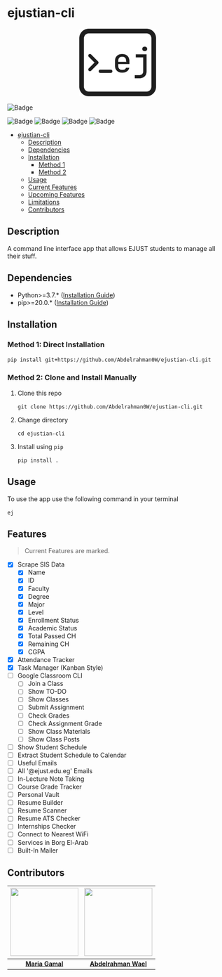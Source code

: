 # ejustian-cli

<p align="center">
    <img src="./assets/logo.svg" width="35%">
</p>

![Badge](https://img.shields.io/badge/Python-3776AB?style=for-the-badge&logo=python&logoColor=white)

![Badge](https://img.shields.io/github/repo-size/Abdelrahman0W/ejustian-cli?style=for-the-badge)
![Badge](https://img.shields.io/github/last-commit/Abdelrahman0W/ejustian-cli?style=for-the-badge)
![Badge](https://img.shields.io/github/contributors/Abdelrahman0W/ejustian-cli?style=for-the-badge)
![Badge](https://img.shields.io/github/all-contributors/Abdelrahman0W/ejustian-cli?style=for-the-badge)

- [ejustian-cli](#ejustian-cli)
  - [Description](#description)
  - [Dependencies](#dependencies)
  - [Installation](#installation)
    - [Method 1](#method-1-direct-installation)
    - [Method 2](#method-2-clone-and-install-manually)
  - [Usage](#usage)
  - [Current Features](#current-features)
  - [Upcoming Features](#upcoming-features)
  - [Limitations](#limitations)
  - [Contributors](#contributors)

## Description

A command line interface app that allows EJUST students to manage all their stuff.

## Dependencies

- Python>=3.7.* ([Installation Guide](https://docs.python.org/3/using/index.html))
- pip>=20.0.* ([Installation Guide](https://pip.pypa.io/en/stable/installation/))

## Installation

### Method 1: Direct Installation

```shell
pip install git+https://github.com/Abdelrahman0W/ejustian-cli.git
```

### Method 2: Clone and Install Manually

1. Clone this repo

    ```shell
    git clone https://github.com/Abdelrahman0W/ejustian-cli.git
    ```
1. Change directory

    ```shell
    cd ejustian-cli
    ```
1. Install using `pip`

    ```shell
    pip install .
    ```

## Usage

To use the app use the following command in your terminal

```shell
ej
```

## Features

> Current Features are marked.

- [X] Scrape SIS Data
  - [X] Name
  - [X] ID
  - [X] Faculty
  - [X] Degree
  - [X] Major
  - [X] Level
  - [X] Enrollment Status
  - [X] Academic Status
  - [X] Total Passed CH
  - [X] Remaining CH
  - [X] CGPA
- [X] Attendance Tracker
- [X] Task Manager (Kanban Style)
- [ ] Google Classroom CLI
  - [ ] Join a Class
  - [ ] Show TO-DO
  - [ ] Show Classes
  - [ ] Submit Assignment
  - [ ] Check Grades
  - [ ] Check Assignment Grade
  - [ ] Show Class Materials
  - [ ] Show Class Posts
- [ ] Show Student Schedule
- [ ] Extract Student Schedule to Calendar
- [ ] Useful Emails
- [ ] All '@ejust.edu.eg' Emails 
- [ ] In-Lecture Note Taking
- [ ] Course Grade Tracker
- [ ] Personal Vault
- [ ] Resume Builder
- [ ] Resume Scanner
- [ ] Resume ATS Checker
- [ ] Internships Checker
- [ ] Connect to Nearest WiFi
- [ ] Services in Borg El-Arab
- [ ] Built-In Mailer

## Contributors

|<img src="https://avatars.githubusercontent.com/u/69156891" width="155px" height="155px">|<img src="https://avatars.githubusercontent.com/u/20213927" width="155px" height="155px">|
|:-:|:-:|
|[**Maria Gamal**](https://github.com/MariaGamal)|[**Abdelrahman Wael**](https://github.com/Abdelrahman0W)|
